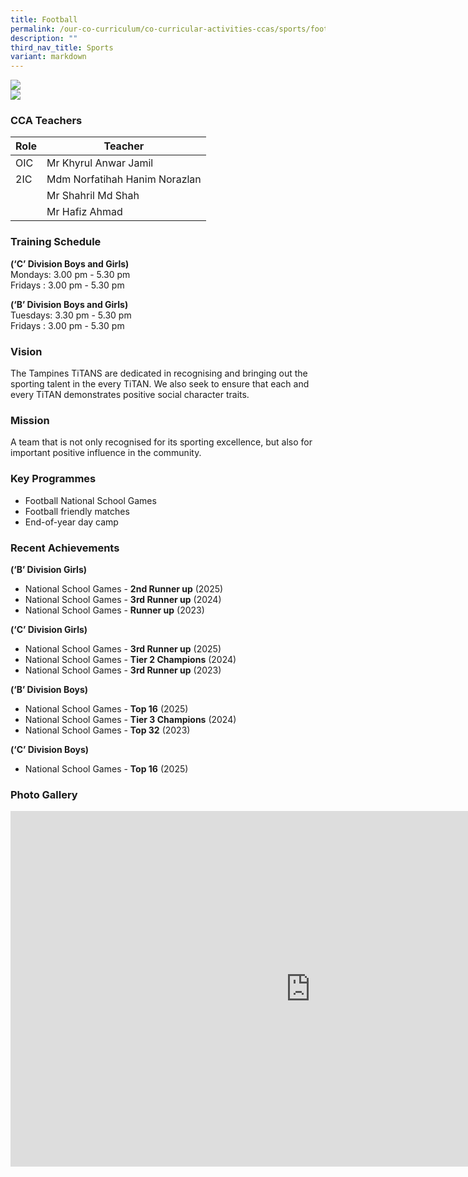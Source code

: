 ```yaml
---
title: Football
permalink: /our-co-curriculum/co-curricular-activities-ccas/sports/football/
description: ""
third_nav_title: Sports
variant: markdown
---
```

![](/images/Football__Boys_.jpg) <br>
![](/images/Football__Girls_.jpg)

### CCA Teachers
| Role | Teacher | 
| -------- | -------- | 
| OIC     | Mr Khyrul Anwar Jamil   | 
| 2IC     | Mdm Norfatihah Hanim Norazlan   | 
|     | Mr Shahril Md Shah     | 
|     | Mr Hafiz Ahmad     |


### Training Schedule
<strong> (‘C’ Division Boys and Girls) </strong> <br>
Mondays: 3.00 pm - 5.30 pm <br>
Fridays : 3.00 pm - 5.30 pm <br>

<strong> (‘B’ Division Boys and Girls) </strong> <br>
Tuesdays: 3.30 pm - 5.30 pm <br>
Fridays : 3.00 pm - 5.30 pm

### Vision
The Tampines TiTANS are dedicated in recognising and bringing out the sporting talent in the every TiTAN. We also seek to ensure that each and every TiTAN demonstrates positive social character traits.

### Mission
A team that is not only recognised for its sporting excellence, but also for important positive influence in the community.


### Key Programmes
*   Football National School Games
*   Football friendly matches
*   End-of-year day camp

### Recent Achievements
<strong> (‘B’ Division Girls) </strong>
*   National School Games - <strong>2nd Runner up</strong> (2025)
*   National School Games - <strong>3rd Runner up</strong> (2024) 
*   National School Games - <strong>Runner up</strong> (2023)

<strong>(‘C’ Division Girls)</strong>
*   National School Games - <strong>3rd Runner up</strong> (2025)
*   National School Games - <strong>Tier 2 Champions</strong> (2024)
*   National School Games - <strong>3rd Runner up</strong> (2023)

<strong>(‘B’ Division Boys)</strong>
*   National School Games - <strong>Top 16</strong> (2025)
*   National School Games - <strong>Tier 3 Champions</strong> (2024)
*   National School Games - <strong>Top 32</strong> (2023)

<strong>(‘C’ Division Boys)</strong>
*   National School Games - <strong>Top 16</strong> (2025)

### Photo Gallery
<iframe src="https://docs.google.com/presentation/d/1nzNUG7zpNNZ0ZXp-3cNv_pTOaVzigoFrEDJijg-bQh8/embed?slide=id.g3724fab6e3d_0_4#slide=id.g3724fab6e3d_0_4" frameborder="0" width="960" height="569" allowfullscreen="true"></iframe>